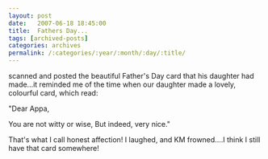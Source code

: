 ```yaml
---
layout: post
date:	2007-06-18 18:45:00
title:  Fathers Day...
tags: [archived-posts]
categories: archives
permalink: /:categories/:year/:month/:day/:title/
---
```

<LJ user="premkudva"> scanned and posted the beautiful Father's Day card that his daughter had made...it reminded me of the time when our daughter made a lovely, colourful card, which read:

"Dear Appa,

You are not witty or wise,
But indeed, very nice."

That's what I call honest affection! I laughed, and KM frowned....I think I still have that card somewhere!

